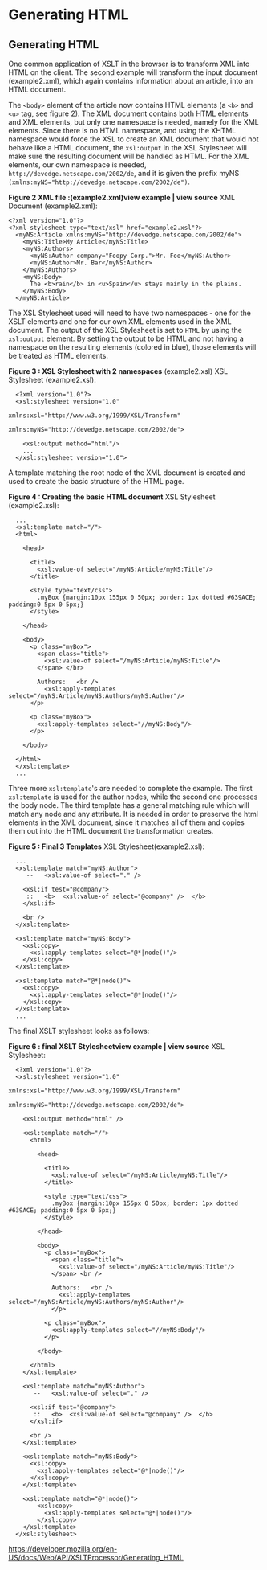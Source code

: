 Generating HTML
===============

Generating HTML
---------------

One common application of XSLT in the browser is to transform XML into HTML on the client. The second example will transform the input document (example2.xml), which again contains information about an article, into an HTML document.

The `<body>` element of the article now contains HTML elements (a `<b>` and `<u>` tag, see figure 2). The XML document contains both HTML elements and XML elements, but only one namespace is needed, namely for the XML elements. Since there is no HTML namespace, and using the XHTML namespace would force the XSL to create an XML document that would not behave like a HTML document, the `xsl:output` in the XSL Stylesheet will make sure the resulting document will be handled as HTML. For the XML elements, our own namespace is needed, `http://devedge.netscape.com/2002/de`, and it is given the prefix myNS `(xmlns:myNS="http://devedge.netscape.com/2002/de")`.

<span class="small">**Figure 2 XML file :(example2.xml)<span class="comment">view example | view source</span>**</span> <span class="comment">XML Document (example2.xml):</span>

    <?xml version="1.0"?>
    <?xml-stylesheet type="text/xsl" href="example2.xsl"?>
      <myNS:Article xmlns:myNS="http://devedge.netscape.com/2002/de">
        <myNS:Title>My Article</myNS:Title>
        <myNS:Authors>
          <myNS:Author company="Foopy Corp.">Mr. Foo</myNS:Author>
          <myNS:Author>Mr. Bar</myNS:Author>
        </myNS:Authors>
        <myNS:Body>
          The <b>rain</b> in <u>Spain</u> stays mainly in the plains.
        </myNS:Body>
      </myNS:Article>

The XSL Stylesheet used will need to have two namespaces - one for the XSLT elements and one for our own XML elements used in the XML document. The output of the XSL Stylesheet is set to `HTML` by using the `xsl:output` element. By setting the output to be HTML and not having a namespace on the resulting elements (colored in blue), those elements will be treated as HTML elements.

<span class="small">**Figure 3 : XSL Stylesheet with 2 namespaces** (example2.xsl)</span> <span class="comment">XSL Stylesheet (example2.xsl):</span>

      <?xml version="1.0"?>
      <xsl:stylesheet version="1.0"
                               xmlns:xsl="http://www.w3.org/1999/XSL/Transform"
                               xmlns:myNS="http://devedge.netscape.com/2002/de">

        <xsl:output method="html"/>
        ...
      </xsl:stylesheet version="1.0">

A template matching the root node of the XML document is created and used to create the basic structure of the HTML page.

<span class="small">**Figure 4 : Creating the basic HTML document**</span> <span class="comment">XSL Stylesheet (example2.xsl):</span>

      ...
      <xsl:template match="/">
      <html>

        <head>

          <title>
            <xsl:value-of select="/myNS:Article/myNS:Title"/>
          </title>

          <style type="text/css">
            .myBox {margin:10px 155px 0 50px; border: 1px dotted #639ACE; padding:0 5px 0 5px;}
          </style>

        </head>

        <body>
          <p class="myBox">
            <span class="title">
              <xsl:value-of select="/myNS:Article/myNS:Title"/>
            </span> </br>

            Authors:   <br />
              <xsl:apply-templates select="/myNS:Article/myNS:Authors/myNS:Author"/>
          </p>

          <p class="myBox">
            <xsl:apply-templates select="//myNS:Body"/>
          </p>

        </body>

      </html>
      </xsl:template>
      ...

Three more `xsl:template`'s are needed to complete the example. The first `xsl:template` is used for the author nodes, while the second one processes the body node. The third template has a general matching rule which will match any node and any attribute. It is needed in order to preserve the html elements in the XML document, since it matches all of them and copies them out into the HTML document the transformation creates.

**<span class="small">Figure 5 : Final 3 Templates</span>** <span class="comment">XSL Stylesheet(example2.xsl):</span>

      ...
      <xsl:template match="myNS:Author">
         --   <xsl:value-of select="." />

        <xsl:if test="@company">
         ::   <b>  <xsl:value-of select="@company" />  </b>
        </xsl:if>

        <br />
      </xsl:template>

      <xsl:template match="myNS:Body">
        <xsl:copy>
          <xsl:apply-templates select="@*|node()"/>
        </xsl:copy>
      </xsl:template>

      <xsl:template match="@*|node()">
        <xsl:copy>
          <xsl:apply-templates select="@*|node()"/>
        </xsl:copy>
      </xsl:template>
      ...

The final XSLT stylesheet looks as follows:

<span class="small">**Figure 6 : final XSLT Stylesheet<span class="comment">view example | view source</span>**</span> <span class="comment">XSL Stylesheet:</span>

      <?xml version="1.0"?>
      <xsl:stylesheet version="1.0"
                               xmlns:xsl="http://www.w3.org/1999/XSL/Transform"
                               xmlns:myNS="http://devedge.netscape.com/2002/de">

        <xsl:output method="html" />

        <xsl:template match="/">
          <html>

            <head>

              <title>
                <xsl:value-of select="/myNS:Article/myNS:Title"/>
              </title>

              <style type="text/css">
                .myBox {margin:10px 155px 0 50px; border: 1px dotted #639ACE; padding:0 5px 0 5px;}
              </style>

            </head>

            <body>
              <p class="myBox">
                <span class="title">
                  <xsl:value-of select="/myNS:Article/myNS:Title"/>
                </span> <br />

                Authors:   <br />
                  <xsl:apply-templates select="/myNS:Article/myNS:Authors/myNS:Author"/>
                </p>

              <p class="myBox">
                <xsl:apply-templates select="//myNS:Body"/>
              </p>

            </body>

          </html>
        </xsl:template>

        <xsl:template match="myNS:Author">
           --   <xsl:value-of select="." />

          <xsl:if test="@company">
           ::   <b>  <xsl:value-of select="@company" />  </b>
          </xsl:if>

          <br />
        </xsl:template>

        <xsl:template match="myNS:Body">
          <xsl:copy>
            <xsl:apply-templates select="@*|node()"/>
          </xsl:copy>
        </xsl:template>

        <xsl:template match="@*|node()">
            <xsl:copy>
              <xsl:apply-templates select="@*|node()"/>
            </xsl:copy>
        </xsl:template>
      </xsl:stylesheet>

<a href="https://developer.mozilla.org/en-US/docs/Web/API/XSLTProcessor/Generating_HTML" class="_attribution-link">https://developer.mozilla.org/en-US/docs/Web/API/XSLTProcessor/Generating_HTML</a>
